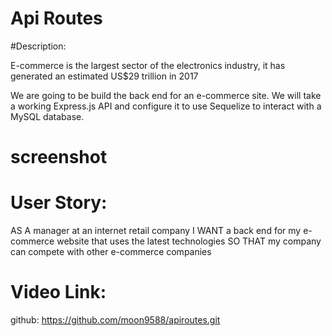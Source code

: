 # Api Routes

#Description:

E-commerce is the largest sector of the electronics industry, it has generated an estimated US$29 trillion in 2017

We are going to be build the back end for an e-commerce site. We will take a working Express.js API and configure it to use Sequelize to interact with a MySQL database.



# screenshot


# User Story:
AS A manager at an internet retail company
I WANT a back end for my e-commerce website that uses the latest technologies
SO THAT my company can compete with other e-commerce companies

# Video Link: 
github: https://github.com/moon9588/apiroutes.git

